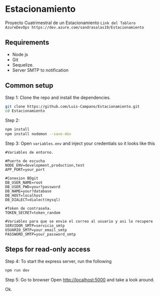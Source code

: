 # Estacionamiento
Proyecto Cuatrimestral de un Estacionamiento
``Link del Tablero AzureDevOps https://dev.azure.com/sandrasalas19/Estacionamiento``
## Requirements
* Node js
* Git
* Sequelize.
* Server SMTP to notification

## Common setup

Step 1: Clone the repo and install the dependencies.
```bash
git clone https://github.com/Luis-Campano/Estacionamiento.git
cd Estacionamiento
```
Step 2:
```bash
npm install
npm install nodemon --save-dev
```

Step 3: Open `variables.env` and inject your credentials so it looks like this

```
#Variables de entorno.

#Puerto de escucha
NODE_ENV=development,production,test
APP_PORT=your_port

#Conexion BDgit
DB_USER_NAME=root
DB_USER_PWD=your?password
DB_NAME=your?database
DB_HOST=localhost
DB_DIALECT=dialect(mysql)

#Token de contraseña.
TOKEN_SECRET=token_random

#Variables para que se envie el correo al usuario y asi lo recupere
SERVIDOR_SMTP=servicio_smtp
USUARIO_SMTP=your_email_smtp
PASSWORD_SMTP=your_password_smtp

```
## Steps for read-only access
Step 4:
To start the express server, run the following

```bash
npm run dev
```
Step 5: Go to browser
Open [http://localhost:5000](http://localhost:5000) and take a look around.

Ok.
